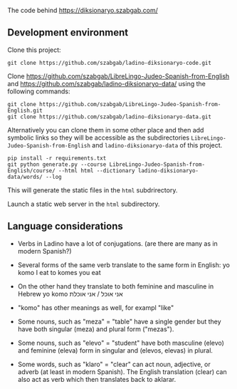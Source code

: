 The code behind https://diksionaryo.szabgab.com/


## Development environment

Clone this project:

```
git clone https://github.com/szabgab/ladino-diksionaryo-code.git
```

Clone https://github.com/szabgab/LibreLingo-Judeo-Spanish-from-English and https://github.com/szabgab/ladino-diksionaryo-data/ using
the following commands:

```
git clone https://github.com/szabgab/LibreLingo-Judeo-Spanish-from-English.git
git clone https://github.com/szabgab/ladino-diksionaryo-data.git
```

Alternatively you can clone them in some other place and then add symbolic links so they will be accessible as
the subdirectories `LibreLingo-Judeo-Spanish-from-English` and `ladino-diksionaryo-data` of this project.


```
pip install -r requirements.txt
git python generate.py --course LibreLingo-Judeo-Spanish-from-English/course/ --html html --dictionary ladino-diksionaryo-data/words/ --log
```

This will generate the static files in the `html` subdrirectory.

Launch a static web server in the `html` subdirectory.


## Language considerations

* Verbs in Ladino have a lot of conjugations. (are there are many as in modern Spanish?)

* Several forms of the same verb translate to the same form in English:
  yo komo     I eat
  to komes    you eat

* On the other hand they translate to both feminine and masculine in Hebrew
  yo komo     אני אוכל / אני אוכלת

* "komo" has other meanings as well, for exampl "like"

* Some nouns, such as "meza" = "table" have a single gender but they have both singular (meza) and plural form ("mezas").
* Some nouns, such as "elevo" =  "student" have both masculine (elevo) and feminine (eleva) form in singular and (elevos, elevas) in plural.
* Some words, such as "klaro" = "clear" can act noun, adjective, or adverb (at least in modern Spanish).
  The English translation (clear) can also act as verb which then translates back to aklarar.


